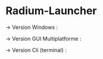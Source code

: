 # Radium-Launcher

-> Version Windows : 

-> Version GUI Multiplatforme : 

-> Version Cli (terminal) : 
